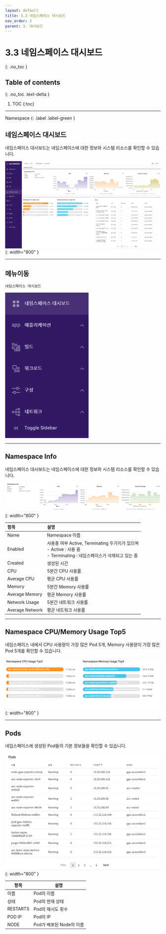 ```yaml
---
layout: default
title: 3.3 네임스페이스 대시보드
nav_order: 3
parent: 3. 대시보드
---
```


# 3.3 네임스페이스 대시보드
{: .no_toc }

## Table of contents
{: .no_toc .text-delta }

1. TOC
{:toc}

---

<div class="code-example" markdown="1">
Namespace
{: .label .label-green }
</div>


## 네임스페이스 대시보드
네임스페이스 대시보드는 네임스페이스에 대한 정보와 시스템 리소스를 확인할 수 있습니다.

![3_ns_dashboard_main.png](/assets/images/dashboard/3_ns_dashboard_main.png){: width="800" }

---

## 메뉴이동
`네임스페이스 대시보드`

![nd.png](/assets/images/dashboard/nd.png)

---

## Namespace Info
네임스페이스 대시보드는 네임스페이스에 대한 정보와 시스템 리소스를 확인할 수 있습니다.

![3_ns_info.png](/assets/images/dashboard/3_ns_info.png){: width="800" }


|항목|설명|
|:--|:--|
|Name|Namespace 이름|
|Enabled|사용중 여부 Active, Terminating 두가지가 있으며 <br> - Active : 사용 중 <br> - Terminating : 네임스페이스가 삭제되고 있는 중 |
|Created|생성된 시간|
|CPU|5분간 CPU 사용률|
|Average CPU|평균 CPU 사용률|
|Memory|5분간 Memory 사용률|
|Average Memory|평균 Memory 사용률|
|Network Usage|5분간 네트워크 사용률|
|Average Network|평균 네트워크 사용률|


---

## Namespace CPU/Memory Usage Top5
네임스페이스 내에서 CPU 사용량이 가장 많은 Pod 5개, Memory 사용량이 가장 많은 Pod 5개를 확인할 수 있습니다.

![3_ns_usage_top5.png](/assets/images/dashboard/3_ns_usage_top5.png){: width="800" }

---

## Pods
네임스페이스에 생성된 Pod들의 기본 정보들을 확인할 수 있습니다.

![3_ns_pods.png](/assets/images/dashboard/3_ns_pods.png){: width="800" }

|항목|설명|
|--|--|
|이름|Pod의 이름|
|상태|Pod의 현재 상태|
|RESTARTS|Pod의 재시도 횟수|
|POD IP|Pod의 IP|
|NODE|Pod가 배포된 Node의 이름|

